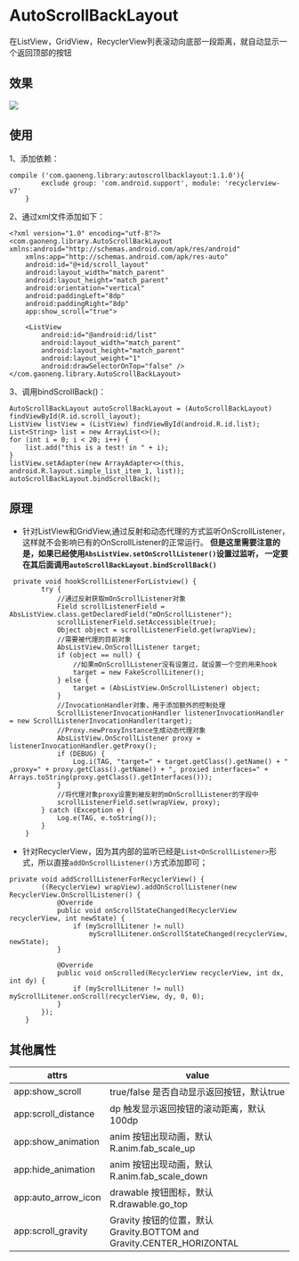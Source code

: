 # AutoScrollBackLayout
在ListView，GridView，RecyclerView列表滚动向底部一段距离，就自动显示一个返回顶部的按钮

## 效果
![](https://github.com/gaoneng102/AutoScrollBackLayout/blob/master/preview.gif)

## 使用
1、添加依赖：
```
compile ('com.gaoneng.library:autoscrollbacklayout:1.1.0'){
        exclude group: 'com.android.support', module: 'recyclerview-v7'
    }
```
2、通过xml文件添加如下：
```
<?xml version="1.0" encoding="utf-8"?>
<com.gaoneng.library.AutoScrollBackLayout xmlns:android="http://schemas.android.com/apk/res/android"
    xmlns:app="http://schemas.android.com/apk/res-auto"
    android:id="@+id/scroll_layout"
    android:layout_width="match_parent"
    android:layout_height="match_parent"
    android:orientation="vertical"
    android:paddingLeft="8dp"
    android:paddingRight="8dp"
    app:show_scroll="true">

    <ListView
        android:id="@android:id/list"
        android:layout_width="match_parent"
        android:layout_height="match_parent"
        android:layout_weight="1"
        android:drawSelectorOnTop="false" />
</com.gaoneng.library.AutoScrollBackLayout>
```
3、调用bindScrollBack()：
```
AutoScrollBackLayout autoScrollBackLayout = (AutoScrollBackLayout) findViewById(R.id.scroll_layout);
ListView listView = (ListView) findViewById(android.R.id.list);
List<String> list = new ArrayList<>();
for (int i = 0; i < 20; i++) {
    list.add("this is a test! in " + i);
}
listView.setAdapter(new ArrayAdapter<>(this, android.R.layout.simple_list_item_1, list));
autoScrollBackLayout.bindScrollBack();
```
## 原理
- 针对ListView和GridView,通过反射和动态代理的方式监听OnScrollListener，这样就不会影响已有的OnScrollListener的正常运行。
**但是这里需要注意的是，如果已经使用`AbsListView.setOnScrollListener()`设置过监听，
一定要在其后面调用`autoScrollBackLayout.bindScrollBack()`**
```
 private void hookScrollListenerForListview() {
        try {
            //通过反射获取mOnScrollListener对象
            Field scrollListenerField = AbsListView.class.getDeclaredField("mOnScrollListener");
            scrollListenerField.setAccessible(true);
            Object object = scrollListenerField.get(wrapView);
            //需要被代理的目前对象
            AbsListView.OnScrollListener target;
            if (object == null) {
                //如果mOnScrollListener没有设置过，就设置一个空的用来hook
                target = new FakeScrollLitener();
            } else {
                target = (AbsListView.OnScrollListener) object;
            }
            //InvocationHandler对象，用于添加额外的控制处理
            ScrollListenerInvocationHandler listenerInvocationHandler = new ScrollListenerInvocationHandler(target);
            //Proxy.newProxyInstance生成动态代理对象
            AbsListView.OnScrollListener proxy = listenerInvocationHandler.getProxy();
            if (DEBUG) {
                Log.i(TAG, "target=" + target.getClass().getName() + " ,proxy=" + proxy.getClass().getName() + ", proxied interfaces=" + Arrays.toString(proxy.getClass().getInterfaces()));
            }
            //将代理对象proxy设置到被反射的mOnScrollListener的字段中
            scrollListenerField.set(wrapView, proxy);
        } catch (Exception e) {
            Log.e(TAG, e.toString());
        }
    }
```
- 针对RecyclerView，因为其内部的监听已经是`List<OnScrollListener>`形式，所以直接`addOnScrollListener()`方式添加即可；
```
private void addScrollListenerForRecyclerView() {
        ((RecyclerView) wrapView).addOnScrollListener(new RecyclerView.OnScrollListener() {
            @Override
            public void onScrollStateChanged(RecyclerView recyclerView, int newState) {
                if (myScrollLitener != null)
                    myScrollLitener.onScrollStateChanged(recyclerView, newState);
            }

            @Override
            public void onScrolled(RecyclerView recyclerView, int dx, int dy) {
                if (myScrollLitener != null) myScrollLitener.onScroll(recyclerView, dy, 0, 0);
            }
        });
    }
```

## 其他属性
attrs | value
------------ | -------------
app:show_scroll | true/false 是否自动显示返回按钮，默认true
app:scroll_distance | dp 触发显示返回按钮的滚动距离，默认100dp
app:show_animation | anim 按钮出现动画，默认 R.anim.fab_scale_up
app:hide_animation | anim 按钮出现动画，默认 R.anim.fab_scale_down
app:auto_arrow_icon | drawable 按钮图标，默认 R.drawable.go_top
app:scroll_gravity | Gravity 按钮的位置，默认 Gravity.BOTTOM and Gravity.CENTER_HORIZONTAL



